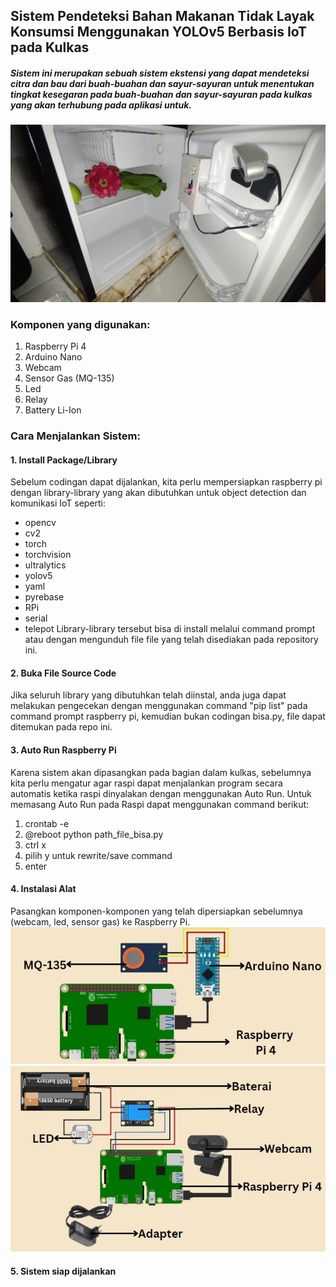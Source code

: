 ## Sistem Pendeteksi Bahan Makanan Tidak Layak Konsumsi Menggunakan YOLOv5 Berbasis IoT pada Kulkas
##### Sistem ini merupakan sebuah sistem ekstensi yang dapat mendeteksi citra dan bau dari buah-buahan dan sayur-sayuran untuk menentukan tingkat kesegaran pada buah-buahan dan sayur-sayuran pada kulkas yang akan terhubung pada aplikasi untuk.
![alt text](https://github.com/fahiraq/SmartFridge/blob/main/alat.jpg?raw=true)
### Komponen yang digunakan:
1. Raspberry Pi 4
2. Arduino Nano
3. Webcam
4. Sensor Gas (MQ-135)
5. Led
6. Relay
7. Battery Li-Ion
### Cara Menjalankan Sistem:
#### 1. Install Package/Library
Sebelum codingan dapat dijalankan, kita perlu mempersiapkan raspberry pi dengan library-library yang akan dibutuhkan untuk object detection dan komunikasi IoT seperti:
- opencv
- cv2
- torch
- torchvision
- ultralytics
- yolov5
- yaml
- pyrebase
- RPi
- serial
- telepot
Library-library tersebut bisa di install melalui command prompt atau dengan mengunduh file file yang telah disediakan pada repository ini.
#### 2. Buka File Source Code
Jika seluruh library yang dibutuhkan telah diinstal, anda juga dapat melakukan pengecekan dengan menggunakan command "pip list" pada command prompt raspberry pi, kemudian bukan codingan bisa.py, file dapat ditemukan pada repo ini.
#### 3. Auto Run Raspberry Pi
Karena sistem akan dipasangkan pada bagian dalam kulkas, sebelumnya kita perlu mengatur agar raspi dapat menjalankan program secara automatis ketika raspi dinyalakan dengan menggunakan Auto Run.
Untuk memasang Auto Run pada Raspi dapat menggunakan command berikut:
1. crontab -e
2. @reboot python path_file_bisa.py
3. ctrl x
4. pilih y untuk rewrite/save command
5. enter
#### 4. Instalasi Alat
Pasangkan komponen-komponen yang telah dipersiapkan sebelumnya (webcam, led, sensor gas) ke Raspberry Pi.
![alt text](https://github.com/fahiraq/SmartFridge/blob/main/Rangkaian%20sensor.jpg?raw=true)
![alt text](https://github.com/fahiraq/SmartFridge/blob/main/rangkaian%20LED.jpg?raw=true)
#### 5. Sistem siap dijalankan 
